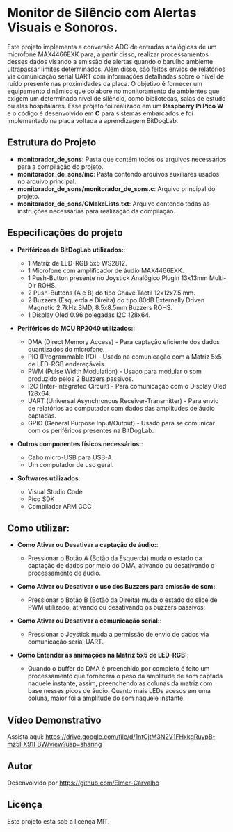 # Monitor de Silêncio com Alertas Visuais e Sonoros.

Este projeto implementa a conversão ADC de entradas analógicas de um microfone MAX4466EXK para, a partir disso, realizar processamentos desses dados visando a emissão de alertas quando o barulho ambiente ultrapassar limites determinados. Além disso, são feitos envios de relatórios via comunicação serial UART com informações detalhadas sobre o nível de ruído presente nas proximidades da placa.  O objetivo é fornecer um equipamento dinâmico que colabore no monitoramento de ambientes que exigem um determinado nível de silêncio, como bibliotecas, salas de estudo ou alas hospitalares. Esse projeto foi realizado em um **Raspberry Pi Pico W** e o código é desenvolvido em **C** para sistemas embarcados e foi implementado na placa voltada a aprendizagem BitDogLab.

## Estrutura do Projeto

- **monitorador_de_sons**: Pasta que contém todos os arquivos necessários para a compilação do projeto.
- **monitorador_de_sons/inc**: Pasta contendo arquivos auxiliares usados no arquivo principal.
- **monitorador_de_sons/monitorador_de_sons.c**: Arquivo principal do projeto.
- **monitorador_de_sons/CMakeLists.txt**: Arquivo contendo todas as instruções necessárias para realização da compilação.


## Especificações do projeto

- **Periféricos da BitDogLab utilizados:**:
  - 1 Matriz de LED-RGB 5x5 WS2812.
  - 1 Microfone com amplificador de áudio MAX4466EXK.
  - 1 Push-Button presente no Joystick Analógico Plugin 13x13mm Multi-Dir ROHS.
  - 2 Push-Buttons (A e B) do tipo Chave Táctil 12x12x7.5 mm.
  - 2 Buzzers (Esquerda e Direita) do tipo 80dB Externally Driven Magnetic 2.7kHz SMD, 8.5x8.5mm Buzzers ROHS.
  - 1 Display Oled 0.96 polegadas I2C 128x64.

- **Periféricos do MCU RP2040 utilizados:**:
  - DMA (Direct Memory Access) - Para captação eficiente dos dados quantizados do microfone.
  - PIO (Programmable I/O) - Usado na comunicação com a Matriz 5x5 de LED-RGB endereçáveis.
  - PWM (Pulse Width Modulation) - Usado para modular o som produzido pelos 2 Buzzers passivos. 
  - I2C (Inter-Integrated Circuit) - Para comunicação com o Display Oled 128x64.
  - UART (Universal Asynchronous Receiver-Transmitter) - Para envio de relatórios ao computador com dados das amplitudes de áudio captadas. 
  - GPIO (General Purpose Input/Output) - Usado para se comunicar com os periféricos presentes na BitDogLab.

- **Outros componentes físicos necessários:**:
  - Cabo micro-USB para USB-A.
  - Um computador de uso geral. 

- **Softwares utilizados**:
  - Visual Studio Code
  - Pico SDK
  - Compilador ARM GCC

## Como utilizar:

- **Como Ativar ou Desativar a captação de áudio:**:
  - Pressionar o Botão A (Botão da Esquerda) muda o estado da captação de dados por meio do DMA, ativando ou desativando o processamento de áudio.

- **Como Ativar ou Desativar o uso dos Buzzers para emissão de som:**:
  - Pressionar o Botão B (Botão da Direita) muda o estado do slice de PWM utilizado, ativando ou desativando os buzzers passivos;

- **Como Ativar ou Desativar a comunicação serial:**:
  - Pressionar o Joystick muda a permissão de envio de dados via comunicação serial UART.

- **Como Entender as animações na Matriz 5x5 de LED-RGB:**:
  - Quando o buffer do DMA é preenchido por completo é feito um processamento que fornecerá o peso da amplitude de som captada naquele instante, assim, preenchendo as colunas da matriz com base nesses picos de áudio. Quanto mais LEDs acesos em uma coluna, maior foi a amplitude do som naquele instante. 


## Vídeo Demonstrativo
Assista aqui: <https://drive.google.com/file/d/1ntCjtM3N2V1FHxkgRuypB-mz5FX91FBW/view?usp=sharing>


## Autor
Desenvolvido por <https://github.com/Elmer-Carvalho>

## Licença
Este projeto está sob a licença MIT.



